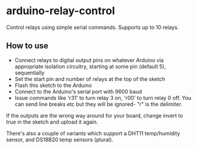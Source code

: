 # arduino-relay-control
Control relays using simple serial commands. Supports up to 10 relays.

## How to use
- Connect relays to digital output pins on whatever Arduino via appropriate isolation circuitry, starting at some pin (default 5), sequentially
- Set the start pin and number of relays at the top of the sketch
- Flash this sketch to the Arduino
- Connect to the Arduino's serial port with 9600 baud
- Issue commands like 'r31' to turn relay 3 on, 'r00' to turn relay 0 off. You can send line breaks etc but they will be ignored- "r" is the delimiter.

If the outputs are the wrong way around for your board, change invert to true in the sketch and upload it again.

There's also a couple of variants which support a DHT11 temp/humidity sensor, and DS18B20 temp sensors (plural).

